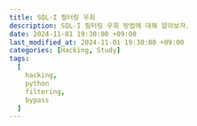 ```yaml
---
title: SQL-I 필터링 우회
description: SQL-I 필터링 우회 방법에 대해 알아보자.
date: 2024-11-01 19:30:00 +09:00
last_modified_at: 2024-11-01 19:30:00 +09:00
categories: [Hacking, Study]
tags:
  [
    hacking,
    python
    filtering,
    bypass
  ]
---
```

 
